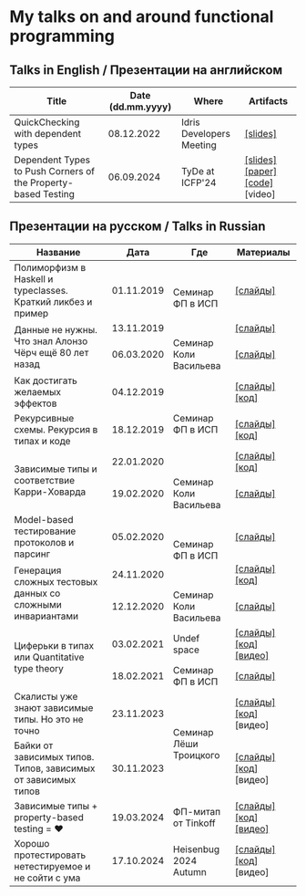 # My talks on and around functional programming

## Talks in English / Презентации на английском

| Title | Date (dd.mm.yyyy) | Where | Artifacts |
|-------|------|-------|-----------|
| QuickChecking with dependent types | 08.12.2022 | Idris Developers Meeting | [[slides]](2022.12.08-on-deptycheck.idm.pdf) |
| Dependent Types to Push Corners of the Property-based Testing | 06.09.2024 | TyDe at ICFP'24 | [[slides]](2024.09.06-deptyp-to-push-pbt.pdf) [[paper]](https://icfp24.sigplan.org/details/tyde-2024-papers/6/Dependent-Types-to-Push-Corners-of-the-Property-based-Testing-Extended-Abstract-) [[code]](https://github.com/buzden/code-for-lectures/tree/master/2024.09.06-deptyp-to-push-pbt) [video] |

## Презентации на русском / Talks in Russian

<table>
  <thead><tr><th>Название</th><th>Дата</th><th>Где</th><th>Материалы</th></tr></thead>
  <tbody>
    <tr>
      <td>Полиморфизм в Haskell и typeclasses. Краткий ликбез и пример</td>
      <td>01.11.2019</td>
      <td rowspan="2">Семинар ФП в ИСП</td>
      <td><a href="2019.11.01-typeclasses-n-polymorphism.isp-fp-sem.pdf">[слайды]</a></td>
    </tr>
    <tr>
      <td rowspan="2">Данные не нужны. Что знал Алонзо Чёрч ещё 80 лет назад</td>
      <td>13.11.2019</td>
      <td><a href="2019.11.13-church-encoding.isp-fp-sem.pdf">[слайды]</a></td>
    </tr>
    <tr>
      <td>06.03.2020</td>
      <td>Семинар Коли Васильева</td>
      <td><a href="2020.03.06-church-encoding.kol-sem.pdf">[слайды]</a></td>
    </tr>
    <tr>
      <td>Как достигать желаемых эффектов</td>
      <td>04.12.2019</td>
      <td rowspan="3">Семинар ФП в ИСП</td>
      <td><a href="2019.12.04-mtl-and-effects.isp-fp-sem.pdf">[слайды]</a> <a href="https://github.com/buzden/code-for-lectures/tree/master/2019.12.03-to-monad-trans-lecture">[код]</a></td>
    </tr>
    <tr>
      <td>Рекурсивные схемы. Рекурсия в типах и коде</td>
      <td>18.12.2019</td>
      <td><a href="2019.12.18-recursion-schemes.isp-fp-sem.pdf">[слайды]</a> <a href="https://github.com/buzden/code-for-lectures/tree/master/2019.12.18-to-rec-schemes-lecture">[код]</a></td>
    </tr>
    <tr>
      <td rowspan="2">Зависимые типы и соответствие Карри-Ховарда</td>
      <td>22.01.2020</td>
      <td><a href="2020.01.22-bhk-deptyp.isp-fp-sem.pdf">[слайды]</a> <a href="https://github.com/buzden/code-for-lectures/tree/master/2020.01.22-to-bhk-lecture">[код]</a></td>
    </tr>
    <tr>
      <td>19.02.2020</td>
      <td>Семинар Коли Васильева</td>
      <td><a href="2020.02.19-bhk-deptyp.kol-sem.pdf">[слайды]</a></td>
    </tr>
    <tr>
      <td>Model-based тестирование протоколов и парсинг</td>
      <td>05.02.2020</td>
      <td rowspan="2">Семинар ФП в ИСП</td>
      <td><a href="2020.02.05-mbt-and-parsing.isp-fp-sem.pdf">[слайды]</a></td>
    </tr>
    <tr>
      <td rowspan="2">Генерация сложных тестовых данных со сложными инвариантами</td>
      <td>24.11.2020</td>
      <td><a href="2020.11.24-complex-data-gen.isp-fp-sem.pdf">[слайды]</a> <a href="https://github.com/buzden/code-for-lectures/tree/master/2020.11.24-to-complex-data-gen-presentation">[код]</a></td>
    </tr>
    <tr>
      <td>12.12.2020</td>
      <td>Семинар Коли Васильева</td>
      <td><a href="2020.12.12-complex-data-gen.kol-sem.pdf">[слайды]</a></td>
    </tr>
    <tr>
      <td rowspan="2">Циферьки в типах или Quantitative type theory</td>
      <td>03.02.2021</td>
      <td>Undef space</td>
      <td><a href="2021.02.03-qtt.undef-space.pdf">[слайды]</a> <a href="https://github.com/buzden/code-for-lectures/tree/master/2021.02.03-to-qtt-lecture">[код]</a> <a href="https://www.youtube.com/watch?v=_6HHhMftEAc">[видео]</a></td>
    </tr>
    <tr>
      <td>18.02.2021</td>
      <td>Семинар ФП в ИСП</td>
      <td><a href="2021.02.18-qtt.isp-fp-sem.pdf">[слайды]</a></td>
    </tr>
    <tr>
      <td>Скалисты уже знают зависимые типы. Но это не точно</td>
      <td>23.11.2023</td>
      <td rowspan="2">Семинар Лёши Троицкого</td>
      <td><a href="2023.11.23-deptyp-for-scalists.tro-sem.pdf">[слайды]</a> <a href="https://github.com/buzden/code-for-lectures/tree/master/2023.11.23-deptyp-for-scalists">[код]</a> [видео]</td>
    </tr>
    <tr>
      <td>Байки от зависимых типов. Типов, зависимых от зависимых типов</td>
      <td>30.11.2023</td>
      <td><a href="2023.11.30-deptyp-for-somewhat-real.tro-sem.pdf">[слайды]</a> <a href="https://github.com/buzden/code-for-lectures/tree/master/2023.11.30-deptyp-for-somewhat-real">[код]</a> [видео]</td>
    </tr>
    <tr>
      <td>Зависимые типы + property-based testing = ♥</td>
      <td>19.03.2024</td>
      <td>ФП-митап от Tinkoff</td>
      <td><a href="2024.03.19-deptyp-plus-pbt-is-love.pdf">[слайды]</a> <a href="https://github.com/buzden/code-for-lectures/tree/master/2024.03.19-deptyp-plus-pbt-is-love">[код]</a> <a href="https://www.youtube.com/watch?v=aEiO-nyppmE">[видео]</a></td>
    </tr>
    <tr>
      <td>Хорошо протестировать нетестируемое и не сойти с ума</td>
      <td>17.10.2024</td>
      <td>Heisenbug 2024 Autumn</td>
      <td><a href="2024.10.17-test-untestable-well-still-staying-sane.heisenbug.pdf">[слайды]</a> <a href="https://github.com/buzden/code-for-lectures/tree/master/2024.10.17-test-untestable-well-still-staying-sane">[код]</a> [видео]</td>
    </tr>
  </tbody>
</table>
